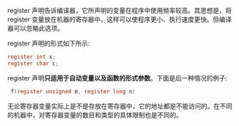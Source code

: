 register 声明告诉编译器，它所声明的变量在程序中使用频率较高。其思想是，将 register 变量放在机器的寄存器中，这样可以使程序更小、执行速度更快。但编译器可以忽略此选项。

register 声明的形式如下所示:
```c
register int x;
register char c;
```
register 声明**只适用于自动变量以及函数的形式参数**。下面是后一种情况的例子:
```c
 f(register unsigned m, register long n)
```

无论寄存器变量实际上是不是存放在寄存器中，它的地址都是不能访问的。在不同的机器中，对寄存器变量的数目和类型的具体限制也是不同的。